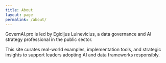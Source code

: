 ```yaml
---
title: About
layout: page
permalink: /about/
---
```


GovernAI.pro is led by Egidijus Luinevicius, a data governance and AI strategy professional in the public sector.

This site curates real-world examples, implementation tools, and strategic insights to support leaders adopting AI and data frameworks responsibly.
